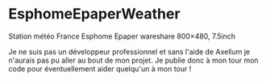 # EsphomeEpaperWeather
Station météo France Esphome Epaper wareshare 800×480, 7.5inch

Je ne suis pas un développeur professionnel et sans l'aide de Axellum je n'aurais pas pu aller au bout de mon projet.
Je publie donc à mon tour mon code pour éventuellement aider quelqu'un à mon tour !
